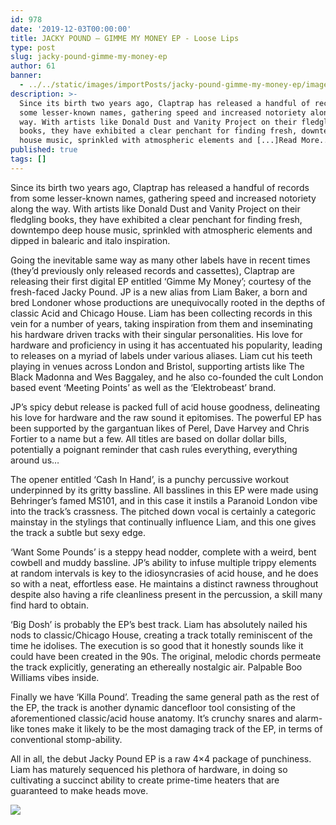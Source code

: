 ```yaml
---
id: 978
date: '2019-12-03T00:00:00'
title: JACKY POUND – GIMME MY MONEY EP - Loose Lips
type: post
slug: jacky-pound-gimme-my-money-ep
author: 61
banner:
  - ../../static/images/importPosts/jacky-pound-gimme-my-money-ep/image978.jpeg
description: >-
  Since its birth two years ago, Claptrap has released a handful of records from
  some lesser-known names, gathering speed and increased notoriety along the
  way. With artists like Donald Dust and Vanity Project on their fledgling
  books, they have exhibited a clear penchant for finding fresh, downtempo deep
  house music, sprinkled with atmospheric elements and [...]Read More...
published: true
tags: []
---
```

Since its birth two years ago, Claptrap has released a handful of records from some lesser-known names, gathering speed and increased notoriety along the way. With artists like Donald Dust and Vanity Project on their fledgling books, they have exhibited a clear penchant for finding fresh, downtempo deep house music, sprinkled with atmospheric elements and dipped in balearic and italo inspiration.

Going the inevitable same way as many other labels have in recent times (they’d previously only released records and cassettes), Claptrap are releasing their first digital EP entitled ‘Gimme My Money’; courtesy of the fresh-faced Jacky Pound. JP is a new alias from Liam Baker, a born and bred Londoner whose productions are unequivocally rooted in the depths of classic Acid and Chicago House. Liam has been collecting records in this vein for a number of years, taking inspiration from them and inseminating his hardware driven tracks with their singular personalities. His love for hardware and proficiency in using it has accentuated his popularity, leading to releases on a myriad of labels under various aliases. Liam cut his teeth playing in venues across London and Bristol, supporting artists like The Black Madonna and Wes Baggaley, and he also co-founded the cult London based event ‘Meeting Points’ as well as the ‘Elektrobeast’ brand. 

JP’s spicy debut release is packed full of acid house goodness, delineating his love for hardware and the raw sound it epitomises. The powerful EP has been supported by the gargantuan likes of Perel, Dave Harvey and Chris Fortier to a name but a few. All titles are based on dollar dollar bills, potentially a poignant reminder that cash rules everything, everything around us…

The opener entitled ‘Cash In Hand’, is a punchy percussive workout underpinned by its gritty bassline. All basslines in this EP were made using Behringer’s famed MS101, and in this case it instils a Paranoid London vibe into the track’s crassness. The pitched down vocal is certainly a categoric mainstay in the stylings that continually influence Liam, and this one gives the track a subtle but sexy edge.

‘Want Some Pounds’ is a steppy head nodder, complete with a weird, bent cowbell and muddy bassline. JP’s ability to infuse multiple trippy elements at random intervals is key to the idiosyncrasies of acid house, and he does so with a neat, effortless ease. He maintains a distinct rawness throughout despite also having a rife cleanliness present in the percussion, a skill many find hard to obtain.

‘Big Dosh’ is probably the EP’s best track. Liam has absolutely nailed his nods to classic/Chicago House, creating a track totally reminiscent of the time he idolises. The execution is so good that it honestly sounds like it could have been created in the 90s. The original, melodic chords permeate the track explicitly, generating an ethereally nostalgic air. Palpable Boo Williams vibes inside.

Finally we have ‘Killa Pound’. Treading the same general path as the rest of the EP, the track is another dynamic dancefloor tool consisting of the aforementioned classic/acid house anatomy. It’s crunchy snares and alarm-like tones make it likely to be the most damaging track of the EP, in terms of conventional stomp-ability. 

All in all, the debut Jacky Pound EP is a raw 4×4 package of punchiness. Liam has maturely sequenced his plethora of hardware, in doing so cultivating a succinct ability to create prime-time heaters that are guaranteed to make heads move.  

![](/wp-content/uploads/live/img/wysiwyg/5de653519a171.jpg)